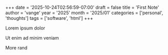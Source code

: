 +++
date = '2025-10-24T02:56:59-07:00'
draft = false
title = 'First Note'
author = 'vange'
year = '2025'
month = '2025/01'
categories = ['personal', 'thoughts']
tags = ['software', 'html']
+++

Lorem ipsum dolor

<!--more-->

Ut enim ad minim veniam

More rand